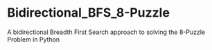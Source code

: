 # Bidirectional_BFS_8-Puzzle
A bidirectional Breadth First Search approach to solving the 8-Puzzle Problem in Python

